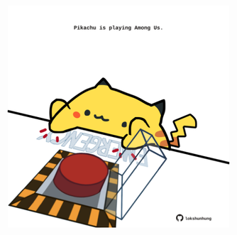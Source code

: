 <!-- built at 20/11/2023, 18:00:43 UTC -->
<p align="center">
  <img width="500" height="500" src="./ReadmeImage.svg">
</p>
